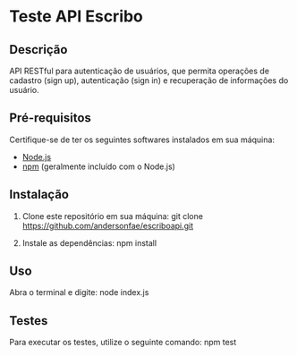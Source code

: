 # Teste API Escribo

## Descrição

API RESTful para autenticação de usuários, que permita operações de cadastro (sign up), autenticação (sign in) e recuperação de informações do usuário.

## Pré-requisitos

Certifique-se de ter os seguintes softwares instalados em sua máquina:

- [Node.js](https://nodejs.org/)
- [npm](https://www.npmjs.com/) (geralmente incluído com o Node.js)

## Instalação

1. Clone este repositório em sua máquina:
   git clone https://github.com/andersonfae/escriboapi.git

2. Instale as dependências:
   npm install

## Uso

Abra o terminal e digite:
node index.js

## Testes

Para executar os testes, utilize o seguinte comando:
npm test
